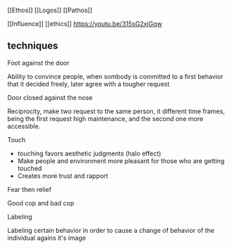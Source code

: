 [[Ethos]]
[[Logos]]
[[Pathos]]

[[Influence]]
[[ethics]]
https://youtu.be/315sG2xjGqw


## techniques

Foot against the door

Ability to convince people, when sombody is committed to a first behavior that it decided freely, later agree with a tougher request


Door closed against the nose

Reciprocity, make two request to the same person, it different time frames, being the first request high maintenance, and the second one more accessible.  

Touch

* touching favors aesthetic judgments (halo effect)
* Make people and environment more pleasant for those who are getting touched
* Creates more trust and rapport


Fear then relief

Good cop and bad cop

Labeling

Labeling certain behavior in order to cause a change of behavior of the individual agains it's image





